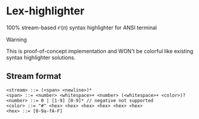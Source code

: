# Lex-highlighter

100% stream-based $\mathcal O(n)$ syntax highlighter for ANSI terminal

> [!WARNING]  
> This is proof-of-concept implementation and WON't be colorful like existing syntax highlighter solutions.

## Stream format

```bnf
<stream> ::= (<span> <newline>)*
<span> ::= <number> <whitespace>+ <number> (<whitespace>+ <color>)?
<number> ::= 0 | [1-9] [0-9]* // negative not supported
<color> ::= "#" <hex> <hex> <hex> <hex> <hex> <hex>
<hex> ::= [0-9a-fA-F]
```
